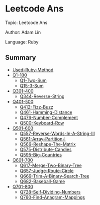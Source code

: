 # Leetcode Ans

Topic: Leetcode Ans

Author: Adam Lin

Language: Ruby

## Summary

* [Used-Ruby-Method](used-ruby-method.md)
* [Q1-100](q1-50.md)
  * [Q1-Two-Sum](q1-100/q1-two-sum.md)
  * [Q15-3-Sum](q1-100/q15-3-sum.md)
* [Q301-400](q300-350.md)
  * [Q344-Reverse-String](q301-400/q344-reverse-string.md)
* [Q401-500](q451-500.md)
  * [Q412-Fizz-Buzz](q401-500/q412-fizz-buzz.md)
  * [Q461-Hamming-Distance](q401-500/q461-hamming-distance.md)
  * [Q476-Number-Complement](q401-500/q476-number-complement.md)
  * [Q500-Keyboard-Row](q401-500/q500-keyboard-row.md)
* [Q501-600](q551-600.md)
  * [Q557-Reverse-Words-In-A-String-III](q501-600/q557-reverse-words-in-a-string-iii.md)
  * [Q561-Array-Partition-I](q501-600/q561-array-partition-i.md)
  * [Q566-Reshape-The-Matrix](q501-600/q566-reshape-the-matrix.md)
  * [Q575-Distribute-Candies](q501-600/q575-distribute-candies.md)
  * [Q595-Big-Countries](q501-600/q595-big-countries.md)
* [Q601-700](q600-650.md)
  * [Q617-Merge-Two-Binary-Tree](q601-700/q617-merge-two-binary-tree.md)
  * [Q657-Judge-Route-Circle](q601-700/q657-judge-route-circle.md)
  * [Q669-Trim-A-Binary-Search-Tree](q601-700/q669-trim-a-binary-search-tree.md)
  * [Q682-Baseball-Game](q601-700/q682-baseball-game.md)
* [Q701-800](q700-750.md)
  * [Q728-Self-Dividing-Numbers](q701-800/q728-self-dividing-numbers.md)
  * [Q760-Find-Anagram-Mappings](q701-800/q760-find-anagram-mappings.md)





